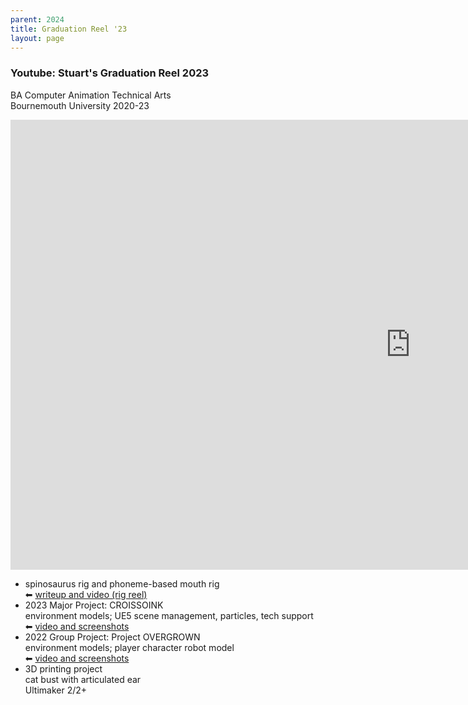 ```yaml
---
parent: 2024
title: Graduation Reel '23
layout: page
---
```


### Youtube: Stuart's Graduation Reel 2023

BA Computer Animation Technical Arts<br/>
Bournemouth University 2020-23

<iframe width="1280" height="720" src="https://www.youtube.com/embed/76b4ee8_C9g" title="YouTube video player" frameborder="0" allow="accelerometer; autoplay; clipboard-write; encrypted-media; gyroscope; picture-in-picture; web-share" referrerpolicy="strict-origin-when-cross-origin" allowfullscreen></iframe>

- spinosaurus rig and phoneme-based mouth rig<br/>
⬅ [writeup and video (rig reel)](landing_GradReel2023.md)
- 2023 Major Project: CROISSOINK<br/>
environment models; UE5 scene management, particles, tech support<br/>
⬅ [video and screenshots]()
- 2022 Group Project: Project OVERGROWN<br/>
environment models; player character robot model<br/>
⬅ [video and screenshots](landing_Croissoink.md)
- 3D printing project<br/>
cat bust with articulated ear<br/>
Ultimaker 2/2+